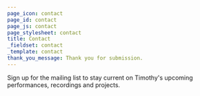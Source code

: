 ```yaml
---
page_icon: contact
page_id: contact
page_js: contact
page_stylesheet: contact
title: Contact
_fieldset: contact
_template: contact
thank_you_message: Thank you for submission.
---
```

Sign up for the mailing list to stay current on Timothy's upcoming performances, recordings and projects.